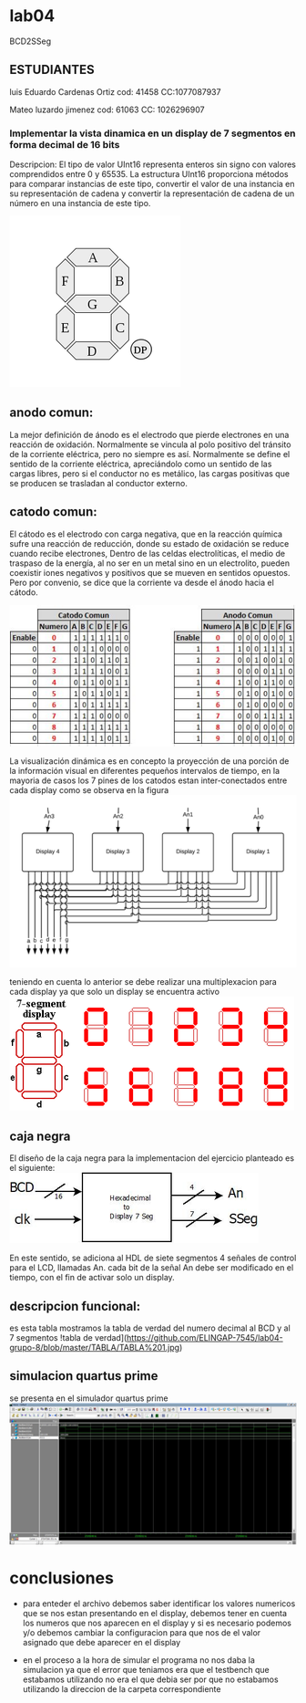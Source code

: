 # lab04
BCD2SSeg

## ESTUDIANTES

luis Eduardo Cardenas Ortiz
cod: 41458 CC:1077087937


Mateo luzardo jimenez
cod: 61063  CC: 1026296907


### Implementar la vista dinamica en un display de 7 segmentos en forma decimal de 16 bits

Descripcion:
El tipo de valor UInt16 representa enteros sin signo con valores comprendidos entre 0 y 65535.
La estructura UInt16 proporciona métodos para comparar instancias de este tipo, convertir el valor de una instancia en su representación de cadena y convertir la representación de cadena de un número en una instancia de este tipo.

![display 7 segmentos](https://github.com/ELINGAP-7545/lab04-grupo-8/blob/master/display/300px-7_segment_display_labeled.svg.png)

## anodo comun:
La mejor definición de ánodo es el electrodo que pierde electrones en una reacción de oxidación. Normalmente se vincula al polo positivo del tránsito de la corriente eléctrica, pero no siempre es así. Normalmente se define el sentido de la corriente eléctrica, apreciándolo como un sentido de las cargas libres, pero si el conductor no es metálico, las cargas positivas que se producen se trasladan al conductor externo.

## catodo comun:
El cátodo es el electrodo con carga negativa, que en la reacción química sufre una reacción de reducción, donde su estado de oxidación se reduce cuando recibe electrones, Dentro de las celdas electrolíticas, el medio de traspaso de la energía, al no ser en un metal sino en un electrolito, pueden coexistir iones negativos y positivos que se mueven en sentidos opuestos. Pero por convenio, se dice que la corriente va desde el ánodo hacia el cátodo.

![tabla de verdad](https://github.com/ELINGAP-7545/lab04-grupo-8/blob/master/simulacion%204%207%20segmentos/catodo%20comun.jpg)




La visualización dinámica es en concepto la proyección de una porción de la información visual en diferentes pequeños intervalos de tiempo, en la mayoria de casos los 7 pines de los catodos estan inter-conectados entre cada display como se observa en la figura 
![visualizacion dinamica 4 display](https://github.com/Fabeltranm/SPARTAN6-ATMEGA-MAX5864/blob/master/lab/lab04_display_7segx4/doc/conex.png)

teniendo en cuenta lo anterior se debe realizar una multiplexacion para cada display ya que solo un display se encuentra activo
![numeros en display](https://github.com/ELINGAP-7545/lab04-grupo-8/blob/master/numeros/numeros.gif)

## caja negra
El diseño de la caja negra para la implementacion del ejercicio planteado es el siguiente:
![caja negra](https://github.com/Fabeltranm/SPARTAN6-ATMEGA-MAX5864/blob/master/lab/lab04_display_7segx4/doc/display_7segx4.jpg)

En este sentido, se adiciona al HDL de siete segmentos 4 señales de control para el LCD, llamadas An. cada bit de la señal An debe ser modificado en el tiempo, con el fin de activar solo un display.

## descripcion funcional: 
es esta tabla mostramos la tabla de verdad del numero decimal al BCD y al 7 segmentos
!tabla de verdad](https://github.com/ELINGAP-7545/lab04-grupo-8/blob/master/TABLA/TABLA%201.jpg)

## simulacion quartus prime 
se presenta en el simulador quartus prime 
![simulacion](https://github.com/ELINGAP-7545/lab04-grupo-8/blob/master/simulacion%204%207%20segmentos/simulacion%204%20%207segmentos.jpg)

# conclusiones 
* para enteder el archivo debemos saber identificar los valores numericos que se nos estan presentando en el display, debemos tener en cuenta los numeros que nos aparecen en el display y si es necesario podemos y/o debemos cambiar la configuracion para que nos de el valor asignado que debe aparecer en el display

* en el proceso a la hora de simular el programa no nos daba la simulacion ya que el error que teniamos era que el testbench que estabamos utilizando no era el que debia ser por que no estabamos utilizando la direccion de la carpeta correspondiente 



 
